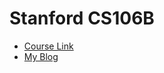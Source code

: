 # Stanford CS106B

- [Course Link](https://web.stanford.edu/class/archive/cs/cs106b/cs106b.1228/)
- [My Blog](https://mancuoj.vercel.app/cs106b)
